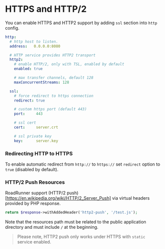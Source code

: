 # HTTPS and HTTP/2

You can enable HTTPS and HTTP2 support by adding `ssl` section into `http` config.

```yaml
http:
  # http host to listen.
  address:   0.0.0.0:8080

  # HTTP service provides HTTP2 transport
  http2:
    # enable HTTP/2, only with TSL, enabled by default
    enabled: true

    # max transfer channels, default 128
    maxConcurrentStreams: 128

  ssl:
    # force redirect to https connection
    redirect: true

    # custom https port (default 443)
    port:     443

    # ssl cert
    cert:     server.crt

    # ssl private key
    key:      server.key
```

### Redirecting HTTP to HTTPS

To enable automatic redirect from `http://` to `https://` set `redirect` option to `true` (disabled by default).

### HTTP/2 Push Resources

RoadRunner support (HTTP/2 push)[https://en.wikipedia.org/wiki/HTTP/2_Server_Push] via virtual headers provided by PHP response.

```php
return $response->withAddedHeader('http2-push', '/test.js');
```

Note that the resources path must be related to the public application directory and must include `/` at the beginning.

> Please note, HTTP2 push only works under HTTPS with `static` service enabled.

